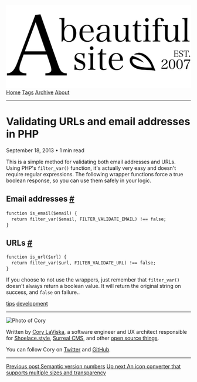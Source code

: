 <a href="../../index.html" class="header-link"><img src="../../images/logos/wordmark.svg" alt="A Beautiful Site" class="wordmark" /></a> <a href="../../index.html" class="nav-item">Home</a> <a href="../../tags/index.html" class="nav-item">Tags</a> <a href="../index.html" class="nav-item">Archive</a> <a href="../../about/index.html" class="nav-item">About</a>

---

# Validating URLs and email addresses in PHP

September 18, 2013 • 1 min read

This is a simple method for validating both email addresses and URLs. Using PHP's `filter_var()` function, it's actually very easy and doesn't require regular expressions. The following wrapper functions force a true boolean response, so you can use them safely in your logic.

## Email addresses <a href="#email-addresses" class="direct-link">#</a>

    function is_email($email) {
      return filter_var($email, FILTER_VALIDATE_EMAIL) !== false;
    }

## URLs <a href="#urls" class="direct-link">#</a>

    function is_url($url) {
      return filter_var($url, FILTER_VALIDATE_URL) !== false;
    }

If you choose to not use the wrappers, just remember that `filter_var()` doesn't always return a boolean value. It will return the original string on success, and `false` on failure..

<a href="../../tags/tips/index.html" class="post-tag">tips</a> <a href="../../tags/development/index.html" class="post-tag">development</a>

---

<img src="http://0.gravatar.com/avatar/bf1b3b95fd5b096a3592247c29667b33?s=512" alt="Photo of Cory" class="avatar avatar-small" />

Written by [Cory LaViska](../../index-4.html), a software engineer and UX architect responsible for [Shoelace.style](https://shoelace.style/), [Surreal CMS](https://www.surrealcms.com/), and other [open source things](https://github.com/claviska).

You can follow Cory on [Twitter](https://twitter.com/claviska) and [GitHub](https://github.com/claviska).

---

<a href="../semantic-version-numbers/index.html" class="post-nav-previous"><span class="small">Previous post</span> Semantic version numbers</a> <a href="../an-icon-converter-that-supports-multiple-sizes-and-transparency/index.html" class="post-nav-next"><span class="small">Up next</span> An icon converter that supports multiple sizes and transparency</a>
